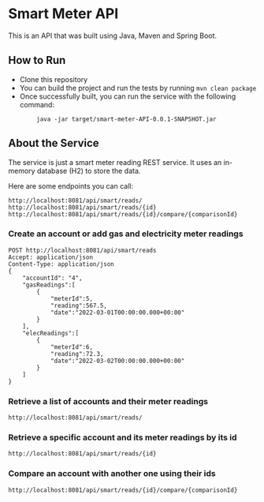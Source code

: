 # Smart Meter API

This is an API that was built using Java, Maven and Spring Boot.

## How to Run

* Clone this repository
* You can build the project and run the tests by running ```mvn clean package```
* Once successfully built, you can run the service with the following command:
```
        java -jar target/smart-meter-API-0.0.1-SNAPSHOT.jar
```

## About the Service

The service is just a smart meter reading REST service. It uses an in-memory database (H2) to store the data.

Here are some endpoints you can call:

```
http://localhost:8081/api/smart/reads/
http://localhost:8081/api/smart/reads/{id}
http://localhost:8081/api/smart/reads/{id}/compare/{comparisonId}
```

### Create an account or add gas and electricity meter readings

```
POST http://localhost:8081/api/smart/reads
Accept: application/json
Content-Type: application/json
{
    "accountId": "4",
    "gasReadings":[
        {
            "meterId":5,
            "reading":567.5,
            "date":"2022-03-01T00:00:00.000+00:00"
        }
    ],
    "elecReadings":[
        {
            "meterId":6,
            "reading":72.3,
            "date":"2022-03-02T00:00:00.000+00:00"
        }
    ]
}
```

### Retrieve a list of accounts and their meter readings

```
http://localhost:8081/api/smart/reads/
```

### Retrieve a specific account and its meter readings by its id

```
http://localhost:8081/api/smart/reads/{id}
```

### Compare an account with another one using their ids

```
http://localhost:8081/api/smart/reads/{id}/compare/{comparisonId}
```
